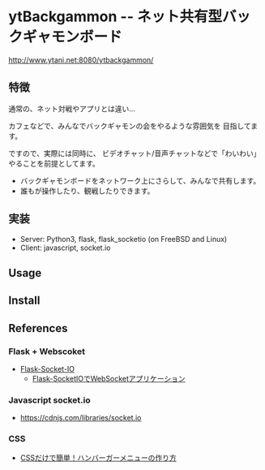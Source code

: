 # ytBackgammon -- ネット共有型バックギャモンボード

http://www.ytani.net:8080/ytbackgammon/

## 特徴

通常の、ネット対戦やアプリとは違い...

カフェなどで、みんなでバックギャモンの会をやるような雰囲気を
目指してます。

ですので、実際には同時に、
ビデオチャット/音声チャットなどで「わいわい」やることを前提としてます。

* バックギャモンボードをネットワーク上にさらして、みんなで共有します。
* 誰もが操作したり、観戦したりできます。


## 実装

* Server: Python3, flask, flask_socketio (on FreeBSD and Linux)
* Client: javascript, socket.io


## Usage


## Install


## References 

### Flask + Webscoket

* [Flask-Socket-IO](https://github.com/miguelgrinberg/Flask-SocketIO)
  - [Flask-SocketIOでWebSocketアプリケーション](https://qiita.com/nanakenashi/items/6497caf1c56c36f47be9)
  

### Javascript socket.io

* https://cdnjs.com/libraries/socket.io


### CSS

* [CSSだけで簡単！ハンバーガーメニューの作り方](https://saruwakakun.com/html-css/reference/nav-drawer)
